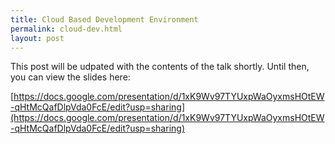 ```yaml
---
title: Cloud Based Development Environment
permalink: cloud-dev.html
layout: post
---
```


This post will be udpated with the contents of the talk shortly. Until then, you can view the slides here:

[https://docs.google.com/presentation/d/1xK9Wv97TYUxpWaOyxmsHOtEW-qHtMcQafDlpVda0FcE/edit?usp=sharing](https://docs.google.com/presentation/d/1xK9Wv97TYUxpWaOyxmsHOtEW-qHtMcQafDlpVda0FcE/edit?usp=sharing)
